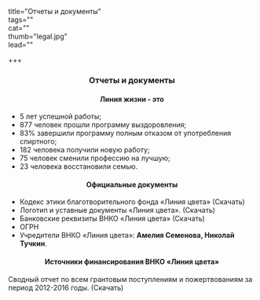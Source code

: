 title="Отчеты и документы"  
tags=""  
cat=""  
thumb="legal.jpg"  
lead=""  

+++
<h3 style="text-align:center;">Отчеты и документы</h3>

<h4 style="text-align:center;">Линия жизни - это</h4>
 
- 5 лет успешной работы;
- 877 человек прошли программу выздоровления;
- 83% завершили программу полным отказом от употребления спиртного;
- 182 человека получили новую работу;
- 75 человек сменили профессию на лучшую;
- 23 человека восстановили семью.

<h4 style="text-align:center;">Официальные документы</h4>

- Кодекс этики благотворительного фонда «Линия цвета» (Скачать)
- Логотип и уставные документы «Линия цвета». (Скачать)
- Банковские реквизиты ВНКО «Линия цвета» (Скачать)
- ОГРН
- Учредители ВНКО «Линия цвета»: **Амелия Семенова, Николай Тучкин**.

<h4 style="text-align:center;">Источники финансирования ВНКО «Линия цвета»</h4>

Сводный отчет по всем грантовым поступлениям и пожертвованиям за период 2012-2016 годы. (Скачать)

